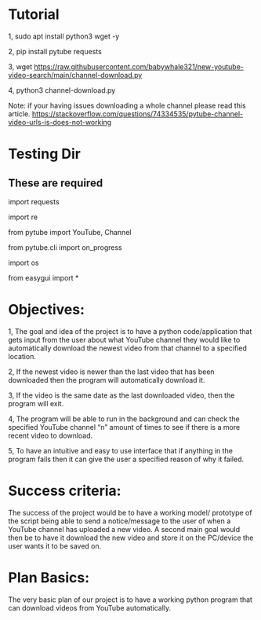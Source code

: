 # Tutorial

1, sudo apt install python3 wget -y

2, pip install pytube requests

3, wget https://raw.githubusercontent.com/babywhale321/new-youtube-video-search/main/channel-download.py

4, python3 channel-download.py

Note: if your having issues downloading a whole channel please read this article. https://stackoverflow.com/questions/74334535/pytube-channel-video-urls-is-does-not-working

# Testing Dir

## These are required

import requests

import re

from pytube import YouTube, Channel

from pytube.cli import on_progress

import os

from easygui import *

# Objectives:
1, The goal and idea of the project is to have a python code/application that gets input from the user about what YouTube channel they would like to automatically download the newest video from that channel to a specified location.

2, If the newest video is newer than the last video that has been downloaded then the program will automatically download it.

3, If the video is the same date as the last downloaded video, then the program will exit.

4, The program will be able to run in the background and can check the specified YouTube channel “n” amount of times to see if there is a more recent video to download.

5, To have an intuitive and easy to use interface that if anything in the program fails then it can give the user a specified reason of why it failed.
      
# Success criteria:
The success of the project would be to have a working model/ prototype of the script being able to send a notice/message to the user of when a YouTube channel has uploaded a new video. A second main goal would then be to have it download the new video and store it on the PC/device the user wants it to be saved on.

# Plan Basics:
The very basic plan of our project is to have a working python program that can download videos from YouTube automatically.
